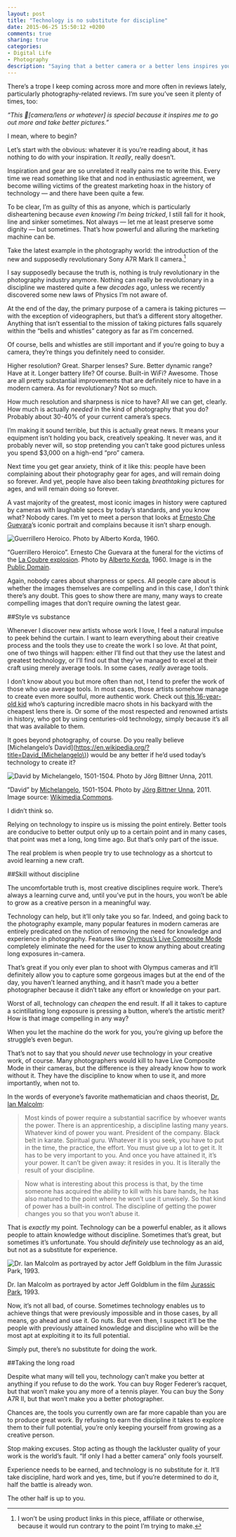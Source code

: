 ```yaml
---
layout: post
title: "Technology is no substitute for discipline"
date: 2015-06-25 15:50:12 +0200
comments: true
sharing: true
categories: 
- Digital Life
- Photography
description: "Saying that a better camera or a better lens inspires you to go out more and take better pictures is not revolutionary, it’s just lazy."
---
```


There’s a trope I keep coming across more and more often in reviews lately, particularly photography-related reviews. I’m sure you’ve seen it plenty of times, too:

_“This [camera/lens or whatever] is special because it inspires me to go out more and take better pictures.”_

I mean, where to begin?

Let’s start with the obvious: whatever it is you’re reading about, it has nothing to do with your inspiration. It _really_, really doesn’t.

Inspiration and gear are so unrelated it really pains me to write this. Every time we read something like that and nod in enthusiastic agreement, we become willing victims of the greatest marketing hoax in the history of technology — and there have been quite a few.

To be clear, I’m as guilty of this as anyone, which is particularly disheartening because _even knowing I’m being tricked_, I still fall for it hook, line and sinker sometimes. Not always — let me at least preserve some dignity — but sometimes. That’s how powerful and alluring the marketing machine can be.

Take the latest example in the photography world: the introduction of the new and supposedly revolutionary Sony A7R Mark II camera.[^Photo1]

[^Photo1]: I won’t be using product links in this piece, affiliate or otherwise, because it would run contrary to the point I’m trying to make.

I say supposedly because the truth is, nothing is truly revolutionary in the photography industry anymore. Nothing can really be revolutionary in a discipline we mastered quite a few _decades_ ago, unless we recently discovered some new laws of Physics I’m not aware of.

At the end of the day, the primary purpose of a camera is taking pictures — with the exception of videographers, but that’s a different story altogether. Anything that isn’t essential to the mission of taking pictures falls squarely within the “bells and whistles” category as far as I’m concerned.

Of course, bells and whistles are still important and if you’re going to buy a camera, they’re things you definitely need to consider.

Higher resolution? Great. Sharper lenses? Sure. Better dynamic range? Have at it. Longer battery life? Of course. Built-in WiFi? Awesome. Those are all pretty substantial improvements that are definitely nice to have in a modern camera. As for revolutionary? Not so much.

How much resolution and sharpness is nice to have? All we can get, clearly. How much is actually _needed_ in the kind of photography that you do? Probably about 30-40% of your current camera’s specs.

I’m making it sound terrible, but this is actually great news. It means your equipment isn’t holding you back, creatively speaking. It never was, and it probably never will, so stop pretending you can’t take good pictures unless you spend $3,000 on a high-end “pro” camera.

Next time you get gear anxiety, think of it like this: people have been complaining about their photography gear for ages, and will remain doing so forever. And yet, people have also been taking _breathtaking_ pictures for ages, and will remain doing so forever.

A vast majority of the greatest, most iconic images in history were captured by cameras with laughable specs by today’s standards, and you know what? Nobody cares. I’m yet to meet a person that looks at [Ernesto Che Guevara](https://en.wikipedia.org/wiki/Che_Guevara)’s iconic portrait and complains because it isn’t sharp enough.

<p class="extra-width"><img src="https://c1.staticflickr.com/1/332/19144491375_998342c406_o.jpg" title="Guerrillero Heroico. Photo by Alberto Korda, 1960."/></p>

<p class="photo-credit">“Guerrillero Heroico”. Ernesto Che Guevara at the funeral for the victims of the <a href="https://en.wikipedia.org/wiki/La_Coubre_explosion">La Coubre explosion</a>. Photo by <a href="https://en.wikipedia.org/wiki/Alberto_Korda">Alberto Korda</a>, 1960. Image is in the <a href="https://en.wikipedia.org/wiki/Che_Guevara#/media/File:CheHigh.jpg">Public Domain</a>.</p>

Again, nobody cares about sharpness or specs. All people care about is whether the images themselves are compelling and in this case, I don’t think there’s any doubt. This goes to show there are many, many ways to create compelling images that don’t require owning the latest gear.


##Style vs substance 

Whenever I discover new artists whose work I love, I feel a natural impulse to peek behind the curtain. I want to learn everything about their creative process and the tools they use to create the work I so love. At that point, one of two things will happen: either I’ll find out that they use the latest and greatest technology, or I’ll find out that they’ve managed to excel at their craft using merely average tools. In some cases, _really_ average tools.

I don’t know about you but more often than not, I tend to prefer the work of those who use average tools. In most cases, those artists somehow manage to create even more soulful, more authentic work. Check out [this 16-year-old kid](https://iso.500px.com/amazing-macro-photos-shot-by-a-16-year-old-in-his-backyard/) who’s capturing incredible macro shots in his backyard with the cheapest lens there is. Or some of the most respected and renowned artists in history, who got by using centuries-old technology, simply because it’s all that was available to them.

It goes beyond photography, of course. Do you really believe [Michelangelo’s David](https://en.wikipedia.org/?title=David_(Michelangelo\)) would be any better if he’d used today’s technology to create it?

<p class="extra-width"><img src="https://c1.staticflickr.com/1/259/19119236636_dedcaf7e2e_o.jpg" title="David by Michelangelo, 1501-1504. Photo by Jörg Bittner Unna, 2011."/></p>

<p class="photo-credit">“David” by <a href="https://en.wikipedia.org/wiki/Michelangelo">Michelangelo</a>, 1501-1504. Photo by <a href="https://commons.wikimedia.org/wiki/User:Jörg_Bittner_Unna">Jörg Bittner Unna</a>, 2011. Image source: <a href="https://commons.wikimedia.org/wiki/Main_Page">Wikimedia Commons</a>.</p>

I didn’t think so.

Relying on technology to inspire us is missing the point entirely. Better tools are conducive to better output only up to a certain point and in many cases, that point was met a long, long time ago. But that’s only part of the issue.

The real problem is when people try to use technology as a shortcut to avoid learning a new craft.


##Skill without discipline

The uncomfortable truth is, most creative disciplines require work. There’s always a learning curve and, until you’ve put in the hours, you won’t be able to grow as a creative person in a meaningful way.

Technology can help, but it’ll only take you so far. Indeed, and going back to the photography example, many popular features in modern cameras are entirely predicated on the notion of removing the need for knowledge and experience in photography. Features like [Olympus’s Live Composite Mode](http://www.pekkapotka.com/journal/2014/5/22/live-composite-another-hidden-gem) completely eliminate the need for the user to know anything about creating long exposures in-camera.

That’s great if you only ever plan to shoot with Olympus cameras and it’ll definitely allow you to capture some gorgeous images but at the end of the day, you haven’t learned anything, and it hasn’t made you a better photographer because it didn’t take any effort or knowledge on your part.

Worst of all, technology can _cheapen_ the end result. If all it takes to capture a scintillating long exposure is pressing a button, where’s the artistic merit? How is that image compelling in any way?

When you let the machine do the work for you, you’re giving up before the struggle’s even begun.

That’s not to say that you should _never_ use technology in your creative work, of course. Many photographers would kill to have Live Composite Mode in their cameras, but the difference is they already know how to work without it. They have the discipline to know when to use it, and more importantly, when not to.

In the words of everyone’s favorite mathematician and chaos theorist, [Dr. Ian Malcolm](http://www.stjohns-chs.org/english/Seventeenth/jur.html):

> Most kinds of power require a substantial sacrifice by whoever wants the power. There is an apprenticeship, a discipline lasting many years. Whatever kind of power you want. President of the company. Black belt in karate. Spiritual guru. Whatever it is you seek, you have to put in the time, the practice, the effort. You must give up a lot to get it. It has to be very important to you. And once you have attained it, it’s your power. It can’t be given away: it resides in you. It is literally the result of your discipline.

> Now what is interesting about this process is that, by the time someone has acquired the ability to kill with his bare hands, he has also matured to the point where he won’t use it unwisely. So that kind of power has a built-in control. The discipline of getting the power changes you so that you won’t abuse it.

That is _exactly_ my point. Technology can be a powerful enabler, as it allows people to attain knowledge without discipline. Sometimes that’s great, but sometimes it’s unfortunate. You should _definitely_ use technology as an aid, but not as a substitute for experience.

<p class="extra-width"><img src="https://c4.staticflickr.com/4/3856/18958867690_2145a86a93_o.jpg" title="Dr. Ian Malcolm as portrayed by actor Jeff Goldblum in the film Jurassic Park, 1993."></a>

<p class="photo-credit">Dr. Ian Malcolm as portrayed by actor Jeff Goldblum in the film <a href="http://www.imdb.com/title/tt0107290/">Jurassic Park</a>, 1993.</p>

Now, it’s not all bad, of course. Sometimes technology enables us to achieve things that were previously impossible and in those cases, by all means, go ahead and use it. Go nuts. But even then, I suspect it’ll be the people with previously attained knowledge and discipline who will be the most apt at exploiting it to its full potential.

Simply put, there’s no substitute for doing the work. 


##Taking the long road

Despite what many will tell you, technology can’t make you better at anything if you refuse to do the work. You can buy Roger Federer’s racquet, but that won’t make you any more of a tennis player. You can buy the Sony A7R II, but that won’t make you a better photographer.

Chances are, the tools you currently own are far more capable than you are to produce great work. By refusing to earn the discipline it takes to explore them to their full potential, you’re only keeping yourself from growing as a creative person.

Stop making excuses. Stop acting as though the lackluster quality of your work is the world’s fault. “If only I had a better camera” only fools yourself.

Experience needs to be earned, and technology is no substitute for it. It’ll take discipline, hard work and yes, time, but if you’re determined to do it, half the battle is already won.

The other half is up to you.